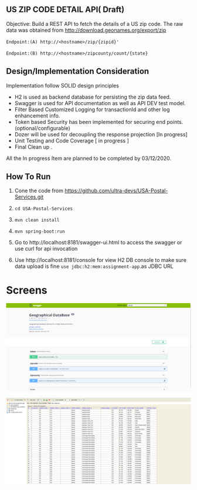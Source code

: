 ## US ZIP CODE DETAIL API( Draft)

Objective:  Build a REST API to fetch the details of a US zip code. The raw data was obtained from http://download.geonames.org/export/zip

`Endpoint:(A) http://<hostname>/zip/{zipid}'`

`Endpoint:(B) http://<hostname>/zipcounty/count/{state}`

## Design/Implementation Consideration

Implementation follow SOLID design principles  

-  H2 is used as backend database for persisting the zip data feed.
- Swagger is used for API documentation as well as  API DEV test model.
- Filter Based Customized Logging for transactionId and other log enhancement info.
- Token based Security has been implemented  for  securing end points.  (optional/configurable)
- Dozer will be used for decoupling  the response projection [In progress]
- Unit Testing and Code Coverage [ in progress ]
- Final Clean up .

All the In progress Item are planned to be completed by 03/12/2020.



## How To Run

1. Cone the code from https://github.com/ultra-devs/USA-Postal-Services.git

2. `cd USA-Postal-Services`

3. `mvn clean install`

4.  `mvn spring-boot:run`

5. Go to http://localhost:8181/swagger-ui.html to access the swagger  or use curl for api invocation

6. Use http://localhost:8181/console for view H2 DB console to make sure data upload is fine `use jdbc:h2:mem:assignment-app`.as JDBC URL

   

# Screens

![](documents\swagger-main-1.png)

 

![](documents\embedded-postal-h2-data.png)

 

